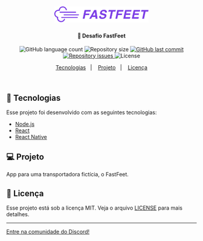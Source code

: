 <h1 align="center">
    <img alt="FastFeet" title="#delicinha" src=".github/fastfeet.png" width="250px" />
</h1>

<h4 align="center">
  🚀 Desafio FastFeet
</h4>
<p align="center">
  <img alt="GitHub language count" src="https://img.shields.io/github/languages/count/WallysonGalvao/rocketseat-desafio-fastfeet">

  <img alt="Repository size" src="https://img.shields.io/github/repo-size/WallysonGalvao/rocketseat-desafio-fastfeet">
  
  <a href="https://github.com/WallysonGalvao/rocketseat-desafio-fastfeet/commits/master">
    <img alt="GitHub last commit" src="https://img.shields.io/github/last-commit/WallysonGalvao/rocketseat-desafio-fastfeet">
  </a>

  <a href="https://github.com/WallysonGalvao/rocketseat-desafio-fastfeet/issues">
    <img alt="Repository issues" src="https://img.shields.io/github/issues/WallysonGalvao/rocketseat-desafio-fastfeet">
  </a>

  <img alt="License" src="https://img.shields.io/badge/license-MIT-brightgreen">
</p>

<p align="center">
  <a href="#rocket-tecnologias">Tecnologias</a>&nbsp;&nbsp;&nbsp;|&nbsp;&nbsp;&nbsp;
  <a href="#-projeto">Projeto</a>&nbsp;&nbsp;&nbsp;|&nbsp;&nbsp;&nbsp;
  <a href="#memo-licença">Licença</a>
</p>

<br>

## :rocket: Tecnologias

Esse projeto foi desenvolvido com as seguintes tecnologias:

- [Node.js](https://nodejs.org/en/)
- [React](https://reactjs.org)
- [React Native](https://facebook.github.io/react-native/)

## 💻 Projeto

App para uma transportadora fictícia, o FastFeet.

## :memo: Licença

Esse projeto está sob a licença MIT. Veja o arquivo [LICENSE](LICENSE.md) para mais detalhes.

---

[Entre na comunidade do Discord!](https://discordapp.com/invite/gCRAFhc)
